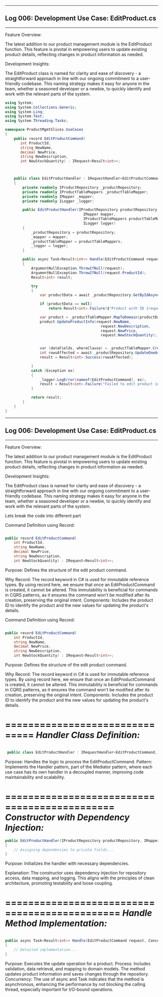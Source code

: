------------------------------------------------------------------------------------------------

## Log 006: Development Use Case: EditProduct.cs

------------------------------------------------------------------------------------------------

Feature Overview:

The latest addition to our product management module is the EditProduct function. This feature is pivotal in empowering users to update existing product details, reflecting changes in product information as needed.


Development Insights:

The EditProduct class is named for clarity and ease of discovery - a straightforward approach in line with our ongoing commitment to a user-friendly codebase. This naming strategy makes it easy for anyone in the team, whether a seasoned developer or a newbie, to quickly identify and work with the relevant parts of the system.


```csharp
using System;
using System.Collections.Generic;
using System.Linq;
using System.Text;
using System.Threading.Tasks;

namespace ProductMgmtSlices.UseCases
{
    public record EditProductCommand(
       int ProductId,
       string NewName,
       decimal NewPrice,
       string NewDescription,
       int NewStockQuantity) : IRequest<Result<int>>;



    public class EditProductHandler : IRequestHandler<EditProductCommand, Result<int>>
    {
        private readonly IProductRepository _productRepository;
        private readonly IProductTableMappers _productTableMapper;
        private readonly IMapper _mapper;
        private readonly ILogger _logger;

        public EditProductHandler(IProductRepository productRepository,
                                    IMapper mapper,
                                    IProductTableMappers productTableMappers,
                                    ILogger logger)
        {
            _productRepository = productRepository;
            _mapper = mapper;
            _productTableMapper = productTableMappers;
            _logger = logger;
        }

        public async Task<Result<int>> Handle(EditProductCommand request, CancellationToken cancellationToken)
        {
            ArgumentNullException.ThrowIfNull(request);
            ArgumentNullException.ThrowIfNull(request.ProductId);
            Result<int> result;

            try
            {
                var productData = await _productRepository.GetByIdAsync<ProductTable>(request.ProductId);

                if (productData == null)
                    return Result<int>.Failure($"Product with ID {request.ProductId} not found.");

                var product = _productTableMapper.MapToDomain(productData);
                product.UpdateProductInfo(request.NewName,
                                            request.NewDescription,
                                            request.NewPrice,
                                            request.NewStockQuantity);


                var (dataFields, whereClause) = _productTableMapper.CreateMapForUpdate(product, productData);
                int rowsAffected = await _productRepository.UpdateOneAsync<ProductTable>(dataFields, whereClause);
                result = Result<int>.Success(rowsAffected);

            }
            catch (Exception ex)
            {
                _logger.LogError(nameof(EditProductCommand), ex);
                result = Result<int>.Failure("Failed to edit product info");
            }

            return result;
        }
    }
}


```

------------------------------------------------------------------------------------------------

## Log 006: Development Use Case: EditProduct.cs

------------------------------------------------------------------------------------------------

Feature Overview:

The latest addition to our product management module is the EditProduct function. This feature is pivotal in empowering users to update existing product details, reflecting changes in product information as needed.


Development Insights:

The EditProduct class is named for clarity and ease of discovery - a straightforward approach in line with our ongoing commitment to a user-friendly codebase. This naming strategy makes it easy for anyone in the team, whether a seasoned developer or a newbie, to quickly identify and work with the relevant parts of the system.

Lets break the code into different part

Command Definition using Record:


```csharp

public record EditProductCommand(
    int ProductId,
    string NewName,
    decimal NewPrice,
    string NewDescription,
    int NewStockQuantity) : IRequest<Result<int>>;

```
Purpose: Defines the structure of the edit product command.

Why Record: The record keyword in C# is used for immutable reference types. By using record here, we ensure that once an EditProductCommand is created, it cannot be altered. This immutability is beneficial for commands in CQRS patterns, as it ensures the command won't be modified after its creation, preserving the original intent.
Components: Includes the product ID to identify the product and the new values for updating the product's details.


Command Definition using Record:


```csharp

public record EditProductCommand(
    int ProductId,
    string NewName,
    decimal NewPrice,
    string NewDescription,
    int NewStockQuantity) : IRequest<Result<int>>;

```
Purpose: Defines the structure of the edit product command.

Why Record: The record keyword in C# is used for immutable reference types. By using record here, we ensure that once an EditProductCommand is created, it cannot be altered. This immutability is beneficial for commands in CQRS patterns, as it ensures the command won't be modified after its creation, preserving the original intent.
Components: Includes the product ID to identify the product and the new values for updating the product's details.

===============================
***Handler Class Definition:***
================================
```csharp

 public class EditProductHandler : IRequestHandler<EditProductCommand, Result<int>>

```
Purpose: 
Handles the logic to process the EditProductCommand.
Pattern: 
Implements the Handler pattern, part of the Mediator pattern, where each use case has its own handler in a decoupled manner, improving code maintainability and scalability.


=============================================
***Constructor with Dependency Injection:***
==============================================
```csharp
public EditProductHandler(IProductRepository productRepository, IMapper mapper, IProductTableMappers productTableMappers, ILogger logger)
{
    // Assigning dependencies to private fields...
}
```
Purpose: 
Initializes the handler with necessary dependencies.

Explanation: 
The constructor uses dependency injection for repository access, data mapping, and logging. This aligns with the principles of clean architecture, promoting testability and loose coupling.

==============================================
***Handle Method Implementation:***
==============================================
```csharp

public async Task<Result<int>> Handle(EditProductCommand request, CancellationToken cancellationToken)
{
    // Detailed implementation...
}
```
Purpose: Executes the update operation for a product.
Process: Includes validation, data retrieval, and mapping to domain models. The method updates product information and saves changes through the repository.
Concurrency: The use of async and Task indicates that the method is asynchronous, enhancing the performance by not blocking the calling thread, especially important for I/O-bound operations.


